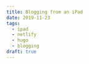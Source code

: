```yaml
---
title: Blogging from an iPad
date: 2019-11-23
tags:
  - ipad
  - netlify
  - hugo
  - blogging
draft: true
---
```


